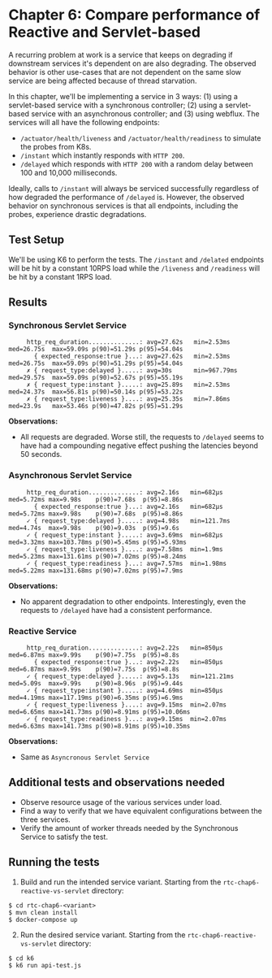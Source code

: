 # Chapter 6: Compare performance of Reactive and Servlet-based

A recurring problem at work is a service that keeps on degrading if downstream services it's dependent on are also degrading.
The observed behavior is other use-cases that are not dependent on the same slow service are being affected because of thread starvation.


In this chapter, we'll be implementing a service in 3 ways: (1) using a servlet-based service with a synchronous controller; (2) using a servlet-based service with an asynchronous controller; and (3) using webflux.
The services will all have the following endpoints:
- `/actuator/health/liveness` and `/actuator/health/readiness` to simulate the probes from K8s.
- `/instant` which instantly responds with `HTTP 200`.
- `/delayed` which responds with `HTTP 200` with a random delay between 100 and 10,000 milliseconds.

Ideally, calls to `/instant` will always be serviced successfully regardless of how degraded the performance of `/delayed` is. 
However, the observed behavior on synchronous services is that all endpoints, including the probes, experience drastic degradations.

## Test Setup
We'll be using K6 to perform the tests. The `/instant` and `/delated` endpoints will be hit by a constant 10RPS load while the `/liveness` and `/readiness` will be hit by a constant 1RPS load.

## Results
### Synchronous Servlet Service
```
     http_req_duration..............: avg=27.62s   min=2.53ms   med=26.75s  max=59.09s p(90)=51.29s p(95)=54.04s
       { expected_response:true }...: avg=27.62s   min=2.53ms   med=26.75s  max=59.09s p(90)=51.29s p(95)=54.04s
     ✗ { request_type:delayed }.....: avg=30s      min=967.79ms med=29.57s  max=59.09s p(90)=52.67s p(95)=55.19s
     ✗ { request_type:instant }.....: avg=25.89s   min=2.53ms   med=24.37s  max=56.81s p(90)=50.14s p(95)=53.22s
     ✗ { request_type:liveness }....: avg=25.35s   min=7.86ms   med=23.9s   max=53.46s p(90)=47.82s p(95)=51.29s
```
**Observations:**
- All requests are degraded. Worse still, the requests to `/delayed` seems to have had a compounding negative effect pushing the latencies beyond 50 seconds.


### Asynchronous Servlet Service
```
     http_req_duration..............: avg=2.16s   min=682µs   med=5.72ms max=9.98s    p(90)=7.68s  p(95)=8.86s
       { expected_response:true }...: avg=2.16s   min=682µs   med=5.72ms max=9.98s    p(90)=7.68s  p(95)=8.86s
     ✓ { request_type:delayed }.....: avg=4.98s   min=121.7ms med=4.74s  max=9.98s    p(90)=9.03s  p(95)=9.6s
     ✓ { request_type:instant }.....: avg=3.69ms  min=682µs   med=3.32ms max=103.78ms p(90)=5.45ms p(95)=5.93ms
     ✓ { request_type:liveness }....: avg=7.58ms  min=1.9ms   med=5.23ms max=131.61ms p(90)=7.02ms p(95)=8.24ms
     ✓ { request_type:readiness }...: avg=7.57ms  min=1.98ms  med=5.22ms max=131.68ms p(90)=7.02ms p(95)=7.9ms
```
**Observations:**
- No apparent degradation to other endpoints. Interestingly, even the requests to `/delayed` have had a consistent performance.

### Reactive Service
```
     http_req_duration..............: avg=2.22s   min=850µs    med=6.87ms max=9.99s    p(90)=7.75s  p(95)=8.8s
       { expected_response:true }...: avg=2.22s   min=850µs    med=6.87ms max=9.99s    p(90)=7.75s  p(95)=8.8s
     ✓ { request_type:delayed }.....: avg=5.13s   min=121.21ms med=5.09s  max=9.99s    p(90)=8.96s  p(95)=9.44s
     ✓ { request_type:instant }.....: avg=4.69ms  min=850µs    med=4.19ms max=117.19ms p(90)=6.35ms p(95)=6.9ms
     ✓ { request_type:liveness }....: avg=9.15ms  min=2.07ms   med=6.65ms max=141.73ms p(90)=8.91ms p(95)=10.06ms
     ✓ { request_type:readiness }...: avg=9.15ms  min=2.07ms   med=6.63ms max=141.73ms p(90)=8.91ms p(95)=10.35ms
```
**Observations:**
- Same as `Asyncronous Servlet Service`

## Additional tests and observations needed
- Observe resource usage of the various services under load.
- Find a way to verify that we have equivalent configurations between the three services.
- Verify the amount of worker threads needed by the Synchronous Service to satisfy the test.

## Running the tests
1. Build and run the intended service variant. Starting from the `rtc-chap6-reactive-vs-servlet` directory:
```shell
$ cd rtc-chap6-<variant> 
$ mvn clean install
$ docker-compose up
```
2. Run the desired service variant. Starting from the `rtc-chap6-reactive-vs-servlet` directory:
```shell
$ cd k6
$ k6 run api-test.js
```